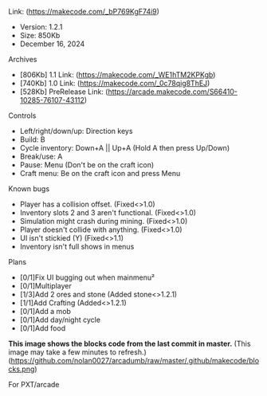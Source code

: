 Link: (https://makecode.com/_bP769KgF74i9)
- Version: 1.2.1
- Size: 850Kb
- December 16, 2024

Archives
- [806Kb] 1.1 Link: (https://makecode.com/_WE1hTM2KPKgb)
- [740Kb] 1.0 Link: (https://makecode.com/_0c78qig8ThEJ)
- [528Kb] PreRelease Link: (https://arcade.makecode.com/S66410-10285-76107-43112)

Controls
- Left/right/down/up: Direction keys
- Build: B
- Cycle inventory: Down+A || Up+A (Hold A then press Up/Down)
- Break/use: A
- Pause: Menu (Don't be on the craft icon)
- Craft menu: Be on the craft icon and press Menu

Known bugs
- Player has a collision offset. (Fixed<>1.0)
- Inventory slots 2 and 3 aren't functional. (Fixed<>1.0)
- Simulation might crash during mining. (Fixed<>1.0)
- Player doesn't collide with anything. (Fixed<>1.0)
- UI isn't stickied (Y) (Fixed<>1.1)
- Inventory isn't full shows in menus

Plans
- [0/1]Fix UI bugging out when mainmenu²
- [0/1]Multiplayer
- [1/3]Add 2 ores and stone (Added stone<>1.2.1)
- [1/1]Add Crafting (Added<>1.2.1)
- [0/1]Add a mob
- [0/1]Add day/night cycle
- [0/1]Add food

**This image shows the blocks code from the last commit in master.**
(This image may take a few minutes to refresh.)
(https://github.com/nolan0027/arcadumb/raw/master/.github/makecode/blocks.png)

For PXT/arcade
<script src="https://makecode.com/gh-pages-embed.js"></script><script>makeCodeRender("{{ site.makecode.home_url }}", "{{ site.github.owner_name }}/{{ site.github.repository_name }}");</script>
